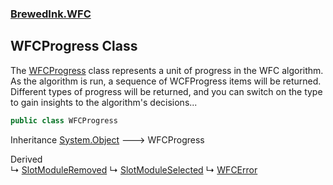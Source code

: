 ### [BrewedInk.WFC](BrewedInk_WFC.md 'BrewedInk.WFC')
## WFCProgress Class
The [WFCProgress](WFCProgress.md 'BrewedInk.WFC.WFCProgress') class represents a unit of progress in the WFC algorithm. As the algorithm is run, a sequence of WCFProgress items will be returned.  
Different types of progress will be returned, and you can switch on the type to gain insights to the algorithm's decisions...  
  
```csharp
public class WFCProgress
```

Inheritance [System.Object](https://docs.microsoft.com/en-us/dotnet/api/System.Object 'System.Object') &#129106; WFCProgress  

Derived  
&#8627; [SlotModuleRemoved](SlotModuleRemoved.md 'BrewedInk.WFC.SlotModuleRemoved')
&#8627; [SlotModuleSelected](SlotModuleSelected.md 'BrewedInk.WFC.SlotModuleSelected')
&#8627; [WFCError](WFCError.md 'BrewedInk.WFC.WFCError')  
